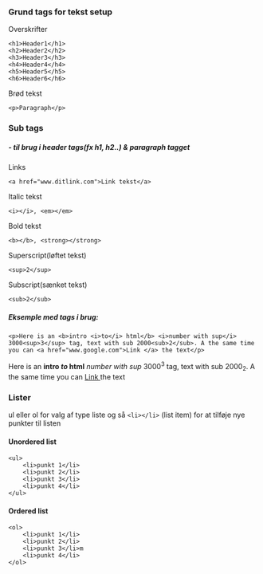 ### Grund tags for tekst setup
	
Overskrifter

	<h1>Header1</h1>
	<h2>Header2</h2>
	<h3>Header3</h3>
	<h4>Header4</h4>
	<h5>Header5</h5>
	<h6>Header6</h6>

Brød tekst

	<p>Paragraph</p>


### Sub tags 
##### - til brug i header tags(fx h1, h2..) & paragraph tagget

Links
	
	<a href="www.ditlink.com">Link tekst</a>
	
Italic tekst
	
	<i></i>, <em></em>

Bold tekst
	
	<b></b>, <strong></strong>

Superscript(løftet tekst)
	
	<sup>2</sup>

Subscript(sænket tekst)
	
	<sub>2</sub>

##### Eksemple med tags i brug:

	<p>Here is an <b>intro <i>to</i> html</b> <i>number with sup</i> 3000<sup>3</sup> tag, text with sub 2000<sub>2</sub>. A the same time you can <a href="www.google.com">Link </a> the text</p>

<p>Here is an <b>intro <i>to</i> html</b> <i>number with sup</i> 3000<sup>3</sup> tag, text with sub 2000<sub>2</sub>. A the same time you can <a href="www.google.com">Link </a> the text</p>

### Lister

ul eller ol for valg af type liste og så ``<li></li>`` (list item) for at tilføje nye punkter til listen

#### Unordered list
	<ul>
		<li>punkt 1</li>
		<li>punkt 2</li>
		<li>punkt 3</li>
		<li>punkt 4</li>
	</ul>
#### Ordered list
	<ol>
		<li>punkt 1</li>
		<li>punkt 2</li>
		<li>punkt 3</li>m
		<li>punkt 4</li>
	</ol>

